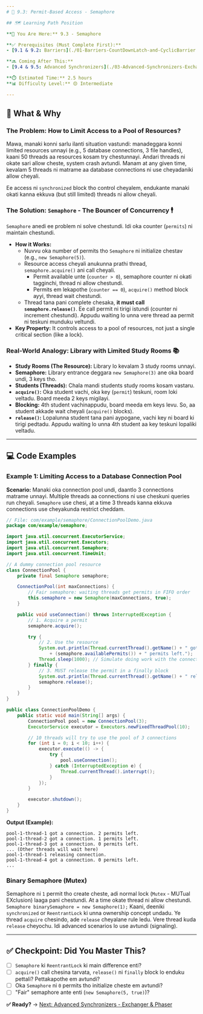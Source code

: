 ```yaml
---
# 🎯 9.3: Permit-Based Access - Semaphore

## 🗺️ Learning Path Position

**📍 You Are Here:** 9.3 - Semaphore

**✅ Prerequisites (Must Complete First):**
- [9.1 & 9.2: Barriers](./01-Barriers-CountDownLatch-and-CyclicBarrier.md) - Barriers gurinchi teliste, Semaphore yokka different purpose clear ga ardham avtundi.

**🔜 Coming After This:**
- [9.4 & 9.5: Advanced Synchronizers](./03-Advanced-Synchronizers-Exchanger-and-Phaser.md) - `Exchanger` and `Phaser` lanti inka specialized tools gurinchi nerchukuntam.

**⏱️ Estimated Time:** 2.5 hours
**📊 Difficulty Level:** 🟡 Intermediate

---
```


## 🤔 What & Why

### The Problem: How to Limit Access to a Pool of Resources?
Mawa, manaki konni sarlu ilanti situation vastundi: manadeggara konni limited resources unnayi (e.g., 5 database connections, 3 file handles), kaani 50 threads aa resources kosam try chestunnayi. Andari threads ni okate sari allow cheste, system crash avtundi. Manam at any given time, kevalam 5 threads ni matrame aa database connections ni use cheyadaniki allow cheyali.

Ee access ni `synchronized` block tho control cheyalem, endukante manaki okati kanna ekkuva (but still limited) threads ni allow cheyali.

### The Solution: `Semaphore` - The Bouncer of Concurrency 🕴️
`Semaphore` anedi ee problem ni solve chestundi. Idi oka counter (`permits`) ni maintain chestundi.
- **How it Works:**
  - Nuvvu oka number of permits tho `Semaphore` ni initialize chestav (e.g., `new Semaphore(5)`).
  - Resource access cheyali anukunna prathi thread, `semaphore.acquire()` ani call cheyali.
    - Permit available unte (`counter > 0`), semaphore counter ni okati tagginchi, thread ni allow chestundi.
    - Permits em lekapothe (`counter == 0`), `acquire()` method block ayyi, thread wait chestundi.
  - Thread tana pani complete chesaka, **it must call `semaphore.release()`**. Ee call permit ni tirigi istundi (counter ni increment chestundi). Appudu waiting lo unna vere thread aa permit ni teskuni munduku veltundi.
- **Key Property:** It controls access to a pool of resources, not just a single critical section (like a lock).

### Real-World Analogy: Library with Limited Study Rooms 📚
- **Study Rooms (The Resource):** Library lo kevalam 3 study rooms unnayi.
- **Semaphore:** Library entrance deggara `new Semaphore(3)` ane oka board undi, 3 keys tho.
- **Students (Threads):** Chala mandi students study rooms kosam vastaru.
- **`acquire()`:** Oka student vachi, oka key (`permit`) teskuni, room loki veltadu. Board meeda 2 keys migilayi.
- **Blocking:** 4th student vachinappudu, board meeda em keys levu. So, aa student akkade wait cheyali (`acquire()` blocks).
- **`release()`:** Lopalunna student tana pani aypogane, vachi key ni board ki tirigi pedtadu. Appudu waiting lo unna 4th student aa key teskuni lopaliki veltadu.

---

## 💻 Code Examples

### Example 1: Limiting Access to a Database Connection Pool
**Scenario:** Manaki oka connection pool undi, daantlo 3 connections matrame unnayi. Multiple threads aa connections ni use cheskuni queries run cheyali. `Semaphore` use chesi, at a time 3 threads kanna ekkuva connections use cheyakunda restrict cheddam.

```java
// File: com/example/semaphore/ConnectionPoolDemo.java
package com/example/semaphore;

import java.util.concurrent.ExecutorService;
import java.util.concurrent.Executors;
import java.util.concurrent.Semaphore;
import java.util.concurrent.TimeUnit;

// A dummy connection pool resource
class ConnectionPool {
    private final Semaphore semaphore;

    ConnectionPool(int maxConnections) {
        // Fair semaphore: waiting threads get permits in FIFO order
        this.semaphore = new Semaphore(maxConnections, true);
    }

    public void useConnection() throws InterruptedException {
        // 1. Acquire a permit
        semaphore.acquire();

        try {
            // 2. Use the resource
            System.out.println(Thread.currentThread().getName() + " got a connection. "
                + (semaphore.availablePermits()) + " permits left.");
            Thread.sleep(1000); // Simulate doing work with the connection
        } finally {
            // 3. MUST release the permit in a finally block
            System.out.println(Thread.currentThread().getName() + " releasing connection.");
            semaphore.release();
        }
    }
}

public class ConnectionPoolDemo {
    public static void main(String[] args) {
        ConnectionPool pool = new ConnectionPool(3);
        ExecutorService executor = Executors.newFixedThreadPool(10);

        // 10 threads will try to use the pool of 3 connections
        for (int i = 0; i < 10; i++) {
            executor.execute(() -> {
                try {
                    pool.useConnection();
                } catch (InterruptedException e) {
                    Thread.currentThread().interrupt();
                }
            });
        }

        executor.shutdown();
    }
}
```
**Output (Example):**
```
pool-1-thread-1 got a connection. 2 permits left.
pool-1-thread-2 got a connection. 1 permits left.
pool-1-thread-3 got a connection. 0 permits left.
... (Other threads will wait here)
pool-1-thread-1 releasing connection.
pool-1-thread-4 got a connection. 0 permits left.
...
```

### Binary Semaphore (Mutex)
Semaphore ni `1` permit tho create cheste, adi normal lock (`Mutex` - MUTual EXclusion) laaga pani chestundi. At a time okate thread ni allow chestundi.
`Semaphore binarySemaphore = new Semaphore(1);`
Kaani, deeniki `synchronized` or `ReentrantLock` ki unna ownership concept undadu. Ye thread `acquire` chesindo, ade `release` cheyalane rule ledu. Vere thread kuda `release` cheyochu. Idi advanced scenarios lo use avtundi (signaling).

---

## ✅ Checkpoint: Did You Master This?
- [ ] `Semaphore` ki `ReentrantLock` ki main difference enti?
- [ ] `acquire()` call chesina tarvata, `release()` ni `finally` block lo enduku pettali? Pettakapothe em avtundi?
- [ ] Oka `Semaphore` ni `0` permits tho initialize cheste em avtundi?
- [ ] "Fair" semaphore ante enti (`new Semaphore(5, true)`)?

**✅ Ready?** → [Next: Advanced Synchronizers - Exchanger & Phaser](./03-Advanced-Synchronizers-Exchanger-and-Phaser.md)
